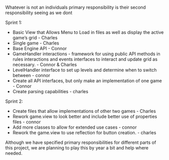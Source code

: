 Whatever is not an individuals primary responsibility is their second responsibility seeing as we dont 

Sprint 1:

 * Basic View that Allows Menu to Load in files as well as display the active game’s grid - Charles
 * Single game - Charles
 * Base Engine API - Connor
 * GameHandler interactions - framework for using public API methods in rules interactions and events interfaces to interact and update grid as necessary. - Connor & Charles
 * LevelHandler interface to set up levels and determine when to switch between - connor
 * Create all API interfaces, but only make an implementation of one game - Connor
 * Create parsing capabilities - charles
 
Sprint 2:

 * Create files that allow implementations of other two games - Charles
 * Rework game.view to look better and include better use of properties files  - connor
 * Add more classes to allow for extended use cases - connor
 * Rework the game.view to use reflection for button creation. - charles

Although we have specified primary responsibilities for different parts of this project, we are planning to play this by year a bit and help where needed.

